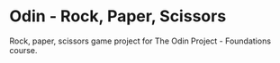 # Odin - Rock, Paper, Scissors

Rock, paper, scissors game project for The Odin Project - Foundations course.